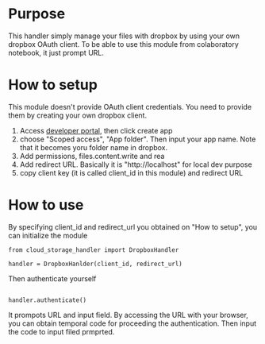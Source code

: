 # Purpose

This handler simply manage your files with dropbox by using your own dropbox OAuth client.
To be able to use this module from colaboratory notebook, it just prompt URL.

# How to setup

This module doesn't provide OAuth client credentials. You need to provide them by creating your own dropbox client.

1. Access [developer portal](https://www.dropbox.com/developers), then click create app
1. choose "Scoped access", "App folder". Then input your app name. Note that it becomes yoru folder name in dropbox.
1. Add permissions, files.content.write and rea
1. Add redirect URL. Basically it is "http://localhost" for local dev purpose
1. copy client key (it is called client_id in this module) and redirect URL

# How to use

By specifying client_id and redirect_url you obtained on "How to setup", you can initialize the module

```
from cloud_storage_handler import DropboxHandler

handler = DropboxHanlder(client_id, redirect_url)

```

Then authenticate yourself

```

handler.authenticate()

```

It prompots URL and input field. By accessing the URL with your browser, you can obtain temporal code for proceeding the authentication. Then input the code to input filed prmprted.
